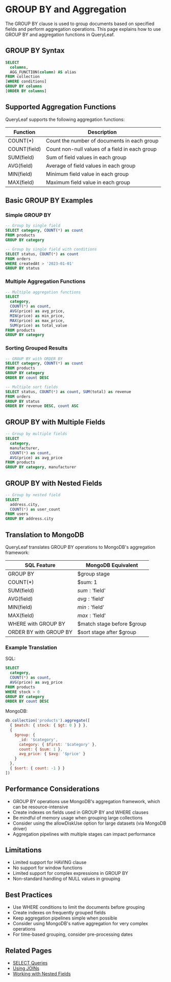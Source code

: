 # GROUP BY and Aggregation

The GROUP BY clause is used to group documents based on specified fields and perform aggregation operations. This page explains how to use GROUP BY and aggregation functions in QueryLeaf.

## GROUP BY Syntax

```sql
SELECT 
  columns,
  AGG_FUNCTION(column) AS alias
FROM collection
[WHERE conditions]
GROUP BY columns
[ORDER BY columns]
```

## Supported Aggregation Functions

QueryLeaf supports the following aggregation functions:

| Function | Description |
|----------|-------------|
| COUNT(*) | Count the number of documents in each group |
| COUNT(field) | Count non-null values of a field in each group |
| SUM(field) | Sum of field values in each group |
| AVG(field) | Average of field values in each group |
| MIN(field) | Minimum field value in each group |
| MAX(field) | Maximum field value in each group |

## Basic GROUP BY Examples

### Simple GROUP BY

```sql
-- Group by single field
SELECT category, COUNT(*) as count
FROM products
GROUP BY category

-- Group by single field with conditions
SELECT status, COUNT(*) as count
FROM orders
WHERE createdAt > '2023-01-01'
GROUP BY status
```

### Multiple Aggregation Functions

```sql
-- Multiple aggregation functions
SELECT 
  category,
  COUNT(*) as count,
  AVG(price) as avg_price,
  MIN(price) as min_price,
  MAX(price) as max_price,
  SUM(price) as total_value
FROM products
GROUP BY category
```

### Sorting Grouped Results

```sql
-- GROUP BY with ORDER BY
SELECT category, COUNT(*) as count
FROM products
GROUP BY category
ORDER BY count DESC

-- Multiple sort fields
SELECT status, COUNT(*) as count, SUM(total) as revenue
FROM orders
GROUP BY status
ORDER BY revenue DESC, count ASC
```

## GROUP BY with Multiple Fields

```sql
-- Group by multiple fields
SELECT 
  category, 
  manufacturer, 
  COUNT(*) as count,
  AVG(price) as avg_price
FROM products
GROUP BY category, manufacturer
```

## GROUP BY with Nested Fields

```sql
-- Group by nested field
SELECT 
  address.city, 
  COUNT(*) as user_count
FROM users
GROUP BY address.city
```

## Translation to MongoDB

QueryLeaf translates GROUP BY operations to MongoDB's aggregation framework:

| SQL Feature | MongoDB Equivalent |
|-------------|-------------------|
| GROUP BY | $group stage |
| COUNT(*) | $sum: 1 |
| SUM(field) | $sum: '$field' |
| AVG(field) | $avg: '$field' |
| MIN(field) | $min: '$field' |
| MAX(field) | $max: '$field' |
| WHERE with GROUP BY | $match stage before $group |
| ORDER BY with GROUP BY | $sort stage after $group |

### Example Translation

SQL:
```sql
SELECT 
  category, 
  COUNT(*) as count, 
  AVG(price) as avg_price
FROM products
WHERE stock > 0
GROUP BY category
ORDER BY count DESC
```

MongoDB:
```javascript
db.collection('products').aggregate([
  { $match: { stock: { $gt: 0 } } },
  { 
    $group: {
      _id: '$category',
      category: { $first: '$category' },
      count: { $sum: 1 },
      avg_price: { $avg: '$price' }
    }
  },
  { $sort: { count: -1 } }
])
```

## Performance Considerations

- GROUP BY operations use MongoDB's aggregation framework, which can be resource-intensive
- Create indexes on fields used in GROUP BY and WHERE clauses
- Be mindful of memory usage when grouping large collections
- Consider using the allowDiskUse option for large datasets (via MongoDB driver)
- Aggregation pipelines with multiple stages can impact performance

## Limitations

- Limited support for HAVING clause
- No support for window functions
- Limited support for complex expressions in GROUP BY
- Non-standard handling of NULL values in grouping

## Best Practices

- Use WHERE conditions to limit the documents before grouping
- Create indexes on frequently grouped fields
- Keep aggregation pipelines simple when possible
- Consider using MongoDB's native aggregation for very complex operations
- For time-based grouping, consider pre-processing dates

## Related Pages

- [SELECT Queries](select.md)
- [Using JOINs](joins.md)
- [Working with Nested Fields](nested-fields.md)